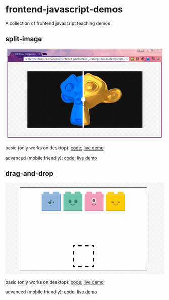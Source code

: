 frontend-javascript-demos
=========================

A collection of frontend javascript teaching demos

split-image
-----------

![Split-image Screencast](demos/split-image/split-image-recording.gif)

basic (only works on desktop): [code](https://github.com/mikewesthad/frontend-javascript-demos/tree/gh-pages/demos/split-image/split-image-basic); [live demo](http://www.mikewesthad.com/frontend-javascript-demos/demos/split-image/split-image-basic/)

advanced (mobile friendly): [code](https://github.com/mikewesthad/frontend-javascript-demos/tree/gh-pages/demos/split-image/split-image-advanced); [live demo](http://www.mikewesthad.com/frontend-javascript-demos/demos/split-image/split-image-advanced/)

drag-and-drop
-------------

![Split-image Screencast](demos/drag-and-drop/drag-and-drop-recording.gif)

basic (only works on desktop): [code](https://github.com/mikewesthad/frontend-javascript-demos/tree/gh-pages/demos/drag-and-drop/drag-and-drop-basic); [live demo](http://www.mikewesthad.com/frontend-javascript-demos/demos/drag-and-drop/drag-and-drop-basic)

advanced (mobile friendly): [code](https://github.com/mikewesthad/frontend-javascript-demos/tree/gh-pages/demos/drag-and-drop/drag-and-drop-advanced); [live demo](http://www.mikewesthad.com/frontend-javascript-demos/demos/drag-and-drop/drag-and-drop-advanced)
